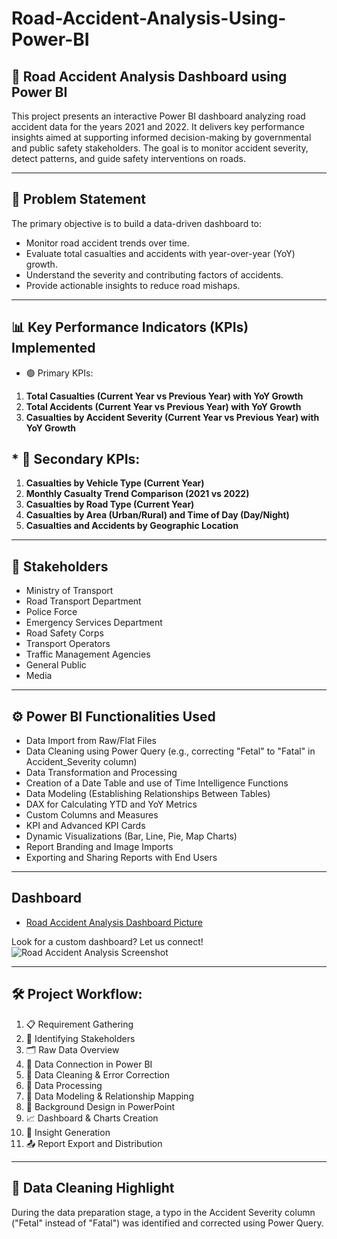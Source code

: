 # Road-Accident-Analysis-Using-Power-BI

## 🚧 Road Accident Analysis Dashboard using Power BI
This project presents an interactive Power BI dashboard analyzing road accident data for the years 2021 and 2022. It delivers key performance insights aimed at supporting informed decision-making by governmental and public safety stakeholders. The goal is to monitor accident severity, detect patterns, and guide safety interventions on roads.

--- 

## 📌 Problem Statement
The primary objective is to build a data-driven dashboard to:
* Monitor road accident trends over time.
* Evaluate total casualties and accidents with year-over-year (YoY) growth.
* Understand the severity and contributing factors of accidents.
* Provide actionable insights to reduce road mishaps.

---

## 📊 Key Performance Indicators (KPIs) Implemented
* 🟢 Primary KPIs:
1. **Total Casualties (Current Year vs Previous Year) with YoY Growth**
2. **Total Accidents (Current Year vs Previous Year) with YoY Growth**
3. **Casualties by Accident Severity (Current Year vs Previous Year) with YoY Growth**

## * 🔵 Secondary KPIs:
1. **Casualties by Vehicle Type (Current Year)**
2. **Monthly Casualty Trend Comparison (2021 vs 2022)**
3. **Casualties by Road Type (Current Year)**
4. **Casualties by Area (Urban/Rural) and Time of Day (Day/Night)**
5. **Casualties and Accidents by Geographic Location**

---

## 👥 Stakeholders
* Ministry of Transport
* Road Transport Department
* Police Force
* Emergency Services Department
* Road Safety Corps
* Transport Operators
* Traffic Management Agencies
* General Public
* Media

---

## ⚙️ Power BI Functionalities Used
* Data Import from Raw/Flat Files
* Data Cleaning using Power Query (e.g., correcting "Fetal" to "Fatal" in Accident_Severity column)
* Data Transformation and Processing
* Creation of a Date Table and use of Time Intelligence Functions
* Data Modeling (Establishing Relationships Between Tables)
* DAX for Calculating YTD and YoY Metrics
* Custom Columns and Measures
* KPI and Advanced KPI Cards
* Dynamic Visualizations (Bar, Line, Pie, Map Charts)
* Report Branding and Image Imports
* Exporting and Sharing Reports with End Users

--- 

## Dashboard
- <a href="https://github.com/Shibaditya00/Road-Accident-Analysis-Using-Power-BI/blob/main/Road%20Accident%20Analysis%20Screenshot.png">Road Accident Analysis Dashboard Picture</a>

Look for a custom dashboard? Let us connect!
![Road Accident Analysis Screenshot](https://github.com/user-attachments/assets/a0eb8146-da74-4c4c-a26e-fb377e753f6c)

---

## 🛠️ Project Workflow:
1. 📋 Requirement Gathering
2. 👥 Identifying Stakeholders
3. 🗂️ Raw Data Overview
4. 🔗 Data Connection in Power BI
5. 🧹 Data Cleaning & Error Correction
6. 🧮 Data Processing
7. 🔄 Data Modeling & Relationship Mapping
8. 🎨 Background Design in PowerPoint
9. 📈 Dashboard & Charts Creation
10. 🧠 Insight Generation
11. 📤 Report Export and Distribution

--- 

## 🧼 Data Cleaning Highlight
During the data preparation stage, a typo in the Accident Severity column ("Fetal" instead of "Fatal") was identified and corrected using Power Query.

